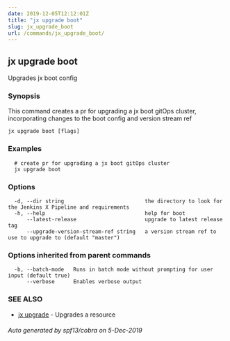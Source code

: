 ```yaml
---
date: 2019-12-05T12:12:01Z
title: "jx upgrade boot"
slug: jx_upgrade_boot
url: /commands/jx_upgrade_boot/
---
```

## jx upgrade boot

Upgrades jx boot config

### Synopsis

This command creates a pr for upgrading a jx boot gitOps cluster, incorporating changes to the boot config and version stream ref

```
jx upgrade boot [flags]
```

### Examples

```
  # create pr for upgrading a jx boot gitOps cluster
  jx upgrade boot
```

### Options

```
  -d, --dir string                          the directory to look for the Jenkins X Pipeline and requirements
  -h, --help                                help for boot
      --latest-release                      upgrade to latest release tag
      --upgrade-version-stream-ref string   a version stream ref to use to upgrade to (default "master")
```

### Options inherited from parent commands

```
  -b, --batch-mode   Runs in batch mode without prompting for user input (default true)
      --verbose      Enables verbose output
```

### SEE ALSO

* [jx upgrade](/commands/jx_upgrade/)	 - Upgrades a resource

###### Auto generated by spf13/cobra on 5-Dec-2019
